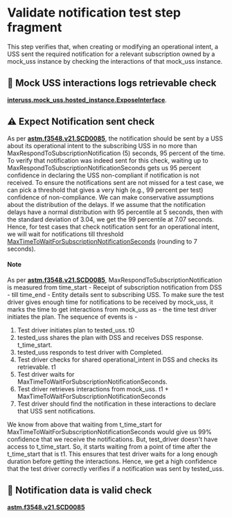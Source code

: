 # Validate notification test step fragment

This step verifies that, when creating or modifying an operational intent, a USS sent the required notification for a relevant subscription owned by a mock_uss instance by checking the interactions of that mock_uss instance.

## 🛑 Mock USS interactions logs retrievable check
**[interuss.mock_uss.hosted_instance.ExposeInterface](../../../../../requirements/interuss/mock_uss/hosted_instance.md)**.

## ⚠️ Expect Notification sent check
As per **[astm.f3548.v21.SCD0085](../../../../../requirements/astm/f3548/v21.md)**, the notification should be sent by a
USS about its operational intent to the subscribing USS in no more than MaxRespondToSubscriptionNotification (5) seconds,
95 percent of the time.
To verify that notification was indeed sent for this check, waiting up to MaxRespondToSubscriptionNotificationSeconds gets us
95 percent confidence in declaring the USS non-compliant if notification is not received.
To ensure the notifications sent are not missed for a test case, we can pick a threshold that gives
a very high (e.g., 99 percent per test) confidence of non-compliance. We can make conservative assumptions
about the distribution of the delays. If we assume that the notification delays have a normal distribution
with 95 percentile at 5 seconds, then with the standard deviation of 3.04, we get the 99 percentile at 7.07 seconds.
Hence, for test cases that check notification sent for an operational intent, we will wait for notifications till threshold
[MaxTimeToWaitForSubscriptionNotificationSeconds](./constants.py)  (rounding to 7 seconds).

#### Note
As per **[astm.f3548.v21.SCD0085](../../../../../requirements/astm/f3548/v21.md)**, MaxRespondToSubscriptionNotification
is measured from time_start - Receipt of subscription notification from DSS -
till time_end - Entity details sent to subscribing USS.
To make sure the test driver gives enough time for notifications to be received by mock_uss,
it marks the time to get interactions from mock_uss as - the time test driver initiates the plan.
The sequence of events is -
1. Test driver initiates plan to tested_uss. t0
2. tested_uss shares the plan with DSS and receives DSS response. t_time_start.
3. tested_uss responds to test driver with Completed.
4. Test driver checks for shared operational_intent in DSS and checks its retrievable. t1
5. Test driver waits for MaxTimeToWaitForSubscriptionNotificationSeconds.
6. Test driver retrieves interactions from mock_uss. t1 + MaxTimeToWaitForSubscriptionNotificationSeconds
7. Test driver should find the notification in these interactions to declare that USS sent notifications.

We know from above that waiting from t_time_start for MaxTimeToWaitForSubscriptionNotificationSeconds would
give us 99% confidence that we receive the notifications. But, test_driver doesn't have access to t_time_start.
So, it starts waiting from a point of time after the t_time_start that is t1.
This ensures that test driver waits for a long enough duration before getting the interactions. Hence, we get
a high confidence that the test driver correctly verifies if a notification was sent by tested_uss.

## 🛑 Notification data is valid check
**[astm.f3548.v21.SCD0085](../../../../../requirements/astm/f3548/v21.md)**
